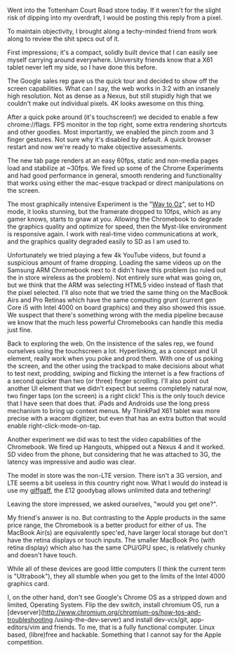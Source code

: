 Went into the Tottenham Court Road store today. If it weren't for the slight
risk of dipping into my overdraft, I would be posting this reply from a pixel.

To maintain objectivity, I brought along a techy-minded friend from work along
to review the shit specs out of it.

First impressions; it's a compact, solidly built device that I can easily see
myself carrying around everywhere. University friends know that a X61 tablet
never left my side, so I have done this before.

The Google sales rep gave us the quick tour and decided to show off the screen
capabilities. What can I say, the web works in 3:2 with an insanely high
resolution. Not as dense as a Nexus, but still stupidly high that we couldn't
make out individual pixels. 4K looks awesome on this thing.

After a quick poke around (it's touchscreen!) we decided to enable a few
chrome://flags. FPS monitor in the top right, some extra rendering shortcuts
and other goodies. Most importantly, we enabled the pinch zoom and 3 finger
gestures. Not sure why it's disabled by default. A quick browser restart and
now we're ready to make objective assessments.

The new tab page renders at an easy 60fps, static and non-media pages load and
stabilize at ~30fps. We fired up some of the Chrome Experiments and had good
performance in general, smooth rendering and functionality that works using
either the mac-esque trackpad or direct manipulations on the screen.

The most graphically intensive Experiment is the "[Way to
Oz](http://www.chromeexperiments.com/detail/find-your-way-to-oz/?f=)", set to
HD mode, it looks stunning, but the framerate dropped to 10fps, which as any
gamer knows, starts to gnaw at you. Allowing the Chromebook to degrade the
graphics quality and optimize for speed, then the Myst-like environment is
responsive again. I work with real-time video communications at work, and the
graphics quality degraded easily to SD as I am used to.

Unfortunately we tried playing a few 4k YouTube videos, but found a suspicious
amount of frame dropping. Loading the same videos up on the Samsung ARM
Chromebook next to it didn't have this problem (so ruled out the in store
wireless as the problem). Not entirely sure what was going on, but we think
that the ARM was selecting HTML5 video instead of flash that the pixel
selected. I'll also note that we tried the same thing on the MacBook Airs and
Pro Retinas which have the same computing grunt (current gen Core i5 with
Intel 4000 on board graphics) and they also showed this issue. We suspect that
there's something wrong with the media pipeline because we know that the much
less powerful Chromebooks can handle this media just fine.

Back to exploring the web. On the insistence of the sales rep, we found
ourselves using the touchscreen a lot. Hyperlinking, as a concept and UI
element, really work when you poke and prod them. With one of us poking the
screen, and the other using the trackpad to make decisions about what to test
next, prodding, swiping and flicking the internet is a few fractions of a
second quicker than two (or three) finger scrolling. I'll also point out
another UI element that we didn't expect but seems completely natural now, two
finger taps (on the screen) is a right click! This is the only touch device
that I have seen that does that. iPads and Androids use the long press
mechanism to bring up context menus. My ThinkPad X61 tablet was more precise
with a wacom digitizer, but even that has an extra button that would enable
right-click-mode-on-tap.

Another experiment we did was to test the video capabilities of the
Chromebook. We fired up Hangouts, whipped out a Nexus 4 and it worked. SD
video from the phone, but considering that he was attached to 3G, the latency
was impressive and audio was clear.

The model in store was the non-LTE version. There isn't a 3G version, and LTE
seems a bit useless in this country right now. What I would do instead is use
my [giffgaff](http://giffgaff.com/orders/affiliate/bencord0), the £12 goodybag
allows unlimited data and tethering!

Leaving the store impressed, we asked ourselves, "would you get one?".

My friend's answer is no. But contrasting to the Apple products in the same
price range, the Chromebook is a better product for either of us. The MacBook
Air(s) are equivalently spec'ed, have larger local storage but don't have the
retina displays or touch inputs. The smaller MacBook Pro (with retina display)
which also has the same CPU/GPU spec, is relatively chunky and doesn't have
touch.

While all of these devices are good little computers (I think the current term
is "Ultrabook"), they all stumble when you get to the limits of the Intel 4000
graphics card.

I, on the other hand, don't see Google's Chrome OS as a stripped down and
limited, Operating System. Flip the dev switch, install chromium OS, run a
[devserver](http://www.chromium.org/chromium-os/how-tos-and-troubleshooting
/using-the-dev-server) and install dev-vcs/git, app-editors/vim and friends.
To me, that is a fully functional computer. Linux based, (libre)free and
hackable. Something that I cannot say for the Apple competition.